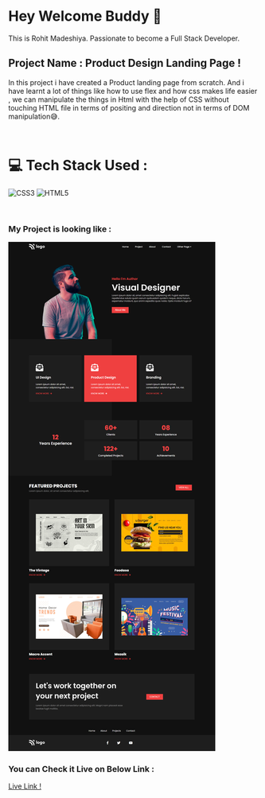 # Hey Welcome Buddy 👋

This is Rohit Madeshiya. Passionate to become a Full Stack Developer.

## Project Name : **Product Design Landing Page !**

In this project i have created a Product landing page from scratch. And i have learnt a lot of things like how to use flex and how css makes life easier , we can manipulate the things in Html with the help of CSS without touching HTML file in terms of positing and direction not in terms of DOM manipulation😅. 

</br>

# 💻 Tech Stack Used :

![CSS3](https://img.shields.io/badge/css3-%231572B6.svg?style=for-the-badge&logo=css3&logoColor=white) ![HTML5](https://img.shields.io/badge/html5-%23E34F26.svg?style=for-the-badge&logo=html5&logoColor=white) 

</br>

### My Project is looking like :

![Web Site Image](./Assets/complete%20SS.png)

### You can Check it Live on Below Link :

[Live Link !](https://product-landing-page-complete.netlify.app/)
